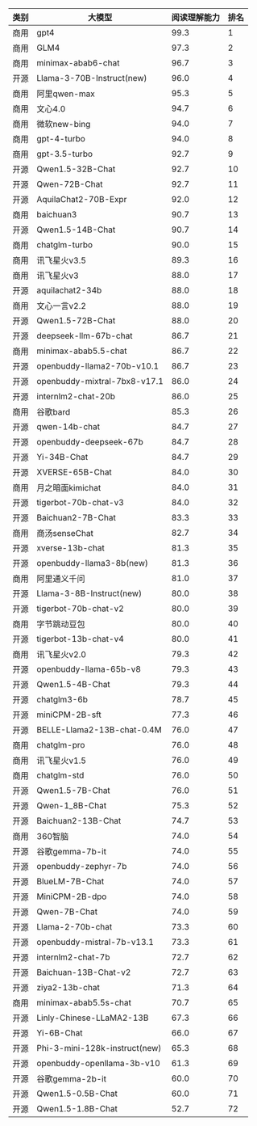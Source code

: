 
| 类别 | 大模型                         | 阅读理解能力 | 排名 |
|-----|------------------------------|---------|----|
|商用|gpt4|99.3|1|
|商用|GLM4|97.3|2|
|商用|minimax-abab6-chat|96.7|3|
|开源|Llama-3-70B-Instruct(new)|96.0|4|
|商用|阿里qwen-max|95.3|5|
|商用|文心4.0|94.7|6|
|商用|微软new-bing|94.0|7|
|商用|gpt-4-turbo|94.0|8|
|商用|gpt-3.5-turbo|92.7|9|
|开源|Qwen1.5-32B-Chat|92.7|10|
|开源|Qwen-72B-Chat|92.7|11|
|开源|AquilaChat2-70B-Expr|92.0|12|
|商用|baichuan3|90.7|13|
|开源|Qwen1.5-14B-Chat|90.7|14|
|商用|chatglm-turbo|90.0|15|
|商用|讯飞星火v3.5|89.3|16|
|商用|讯飞星火v3|88.0|17|
|开源|aquilachat2-34b|88.0|18|
|商用|文心一言v2.2|88.0|19|
|开源|Qwen1.5-72B-Chat|88.0|20|
|开源|deepseek-llm-67b-chat|86.7|21|
|商用|minimax-abab5.5-chat|86.7|22|
|开源|openbuddy-llama2-70b-v10.1|86.7|23|
|开源|openbuddy-mixtral-7bx8-v17.1|86.0|24|
|开源|internlm2-chat-20b|86.0|25|
|商用|谷歌bard|85.3|26|
|开源|qwen-14b-chat|84.7|27|
|开源|openbuddy-deepseek-67b|84.7|28|
|开源|Yi-34B-Chat|84.7|29|
|开源|XVERSE-65B-Chat|84.0|30|
|商用|月之暗面kimichat|84.0|31|
|开源|tigerbot-70b-chat-v3|84.0|32|
|开源|Baichuan2-7B-Chat|83.3|33|
|商用|商汤senseChat|82.7|34|
|开源|xverse-13b-chat|81.3|35|
|开源|openbuddy-llama3-8b(new)|81.3|36|
|商用|阿里通义千问|81.0|37|
|开源|Llama-3-8B-Instruct(new)|80.0|38|
|开源|tigerbot-70b-chat-v2|80.0|39|
|商用|字节跳动豆包|80.0|40|
|开源|tigerbot-13b-chat-v4|80.0|41|
|商用|讯飞星火v2.0|79.3|42|
|开源|openbuddy-llama-65b-v8|79.3|43|
|开源|Qwen1.5-4B-Chat|79.3|44|
|开源|chatglm3-6b|78.7|45|
|开源|miniCPM-2B-sft|77.3|46|
|开源|BELLE-Llama2-13B-chat-0.4M|76.0|47|
|商用|chatglm-pro|76.0|48|
|商用|讯飞星火v1.5|76.0|49|
|商用|chatglm-std|76.0|50|
|开源|Qwen1.5-7B-Chat|76.0|51|
|开源|Qwen-1_8B-Chat|75.3|52|
|开源|Baichuan2-13B-Chat|74.7|53|
|商用|360智脑|74.0|54|
|开源|谷歌gemma-7b-it|74.0|55|
|开源|openbuddy-zephyr-7b|74.0|56|
|开源|BlueLM-7B-Chat|74.0|57|
|开源|MiniCPM-2B-dpo|74.0|58|
|开源|Qwen-7B-Chat|74.0|59|
|开源|Llama-2-70b-chat|73.3|60|
|开源|openbuddy-mistral-7b-v13.1|73.3|61|
|开源|internlm2-chat-7b|72.7|62|
|开源|Baichuan-13B-Chat-v2|72.7|63|
|开源|ziya2-13b-chat|71.3|64|
|商用|minimax-abab5.5s-chat|70.7|65|
|开源|Linly-Chinese-LLaMA2-13B|67.3|66|
|开源|Yi-6B-Chat|66.0|67|
|开源|Phi-3-mini-128k-instruct(new)|65.3|68|
|开源|openbuddy-openllama-3b-v10|61.3|69|
|开源|谷歌gemma-2b-it|60.0|70|
|开源|Qwen1.5-0.5B-Chat|60.0|71|
|开源|Qwen1.5-1.8B-Chat|52.7|72|

